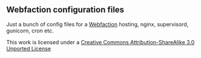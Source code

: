 ## Webfaction configuration files

Just a bunch of config files for a [Webfaction](http://www.webfaction.com/) hosting, nginx, supervisord, gunicorn, cron etc.

This work is licensed under a [Creative Commons Attribution-ShareAlike 3.0 Unported License](http://creativecommons.org/licenses/by-sa/3.0)

